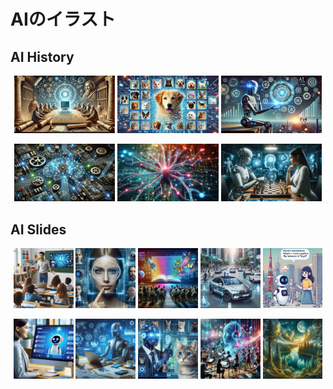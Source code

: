 # AIのイラスト

## AI History
<p align="center">
    <img src="./ai_history/01.jpg" alt="01" width="32%">
    <img src="./ai_history/04.jpg" alt="04" width="32%">
    <img src="./ai_history/05.jpg" alt="05" width="32%">
</p>

<p align="center">
    <img src="./ai_history/08.jpg" alt="08" width="32%">
    <img src="./ai_history/12.jpg" alt="12" width="32%">
    <img src="./ai_history/13.jpg" alt="13" width="32%">
</p>

## AI Slides
<p align="center">
    <img src="./ai_slides/001s.jpg" alt="001s" width="19%">
    <img src="./ai_slides/007s.jpg" alt="007s" width="19%">
    <img src="./ai_slides/008s.jpg" alt="008s" width="19%">
    <img src="./ai_slides/010s.jpg" alt="010s" width="19%">
    <img src="./ai_slides/011s.jpg" alt="011s" width="19%">
</p>

<p align="center">
    <img src="./ai_slides/016s.jpg" alt="016s" width="19%">
    <img src="./ai_slides/033s.jpg" alt="033s" width="19%">
    <img src="./ai_slides/093s.jpg" alt="093s" width="19%">
    <img src="./ai_slides/100s.jpg" alt="100s" width="19%">
    <img src="./ai_slides/104s.jpg" alt="104s" width="19%">
</p>
